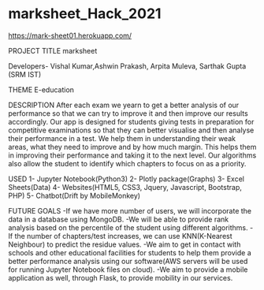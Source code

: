 # marksheet_Hack_2021

https://mark-sheet01.herokuapp.com/


PROJECT TITLE
marksheet

Developers- Vishal Kumar,Ashwin Prakash, Arpita Muleva, Sarthak Gupta (SRM IST)

THEME
E-education

DESCRIPTION
After each exam we yearn to get a better analysis of our performance so that we can try to improve it and then improve our results accordingly.
Our app is designed for students giving tests in preparation for competitive examinations so that they can better visualise and then analyse
their performance in a test. We help them in understanding their weak areas, what they need to improve and by how much margin. This helps them
in improving their performance and taking it to the next level. Our algorithms also allow the student to identify which chapters to focus on 
as a priority.

USED
1- Jupyter Notebook(Python3)
2- Plotly package(Graphs)
3- Excel Sheets(Data)
4- Websites(HTML5, CSS3, Jquery, Javascript, Bootstrap, PHP)
5- Chatbot(Drift by MobileMonkey)

FUTURE GOALS
-If we have more number of users, we will incorporate the data in a database using MongoDB.
-We will be able to provide rank analysis based on the percentile of the student using different algorithms. 
-If the number of chapters/test increases, we can use KNN(K-Nearest Neighbour) to predict the residue values.
-We aim to get in contact with schools and other educational facilities for students to help them provide a better performance analysis using
 our software(AWS servers will be used for running Jupyter Notebook files on cloud).
-We aim to provide a mobile application as well, through Flask, to provide mobility in our services.
